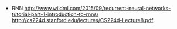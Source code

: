 
* RNN
http://www.wildml.com/2015/09/recurrent-neural-networks-tutorial-part-1-introduction-to-rnns/
http://cs224d.stanford.edu/lectures/CS224d-Lecture8.pdf

